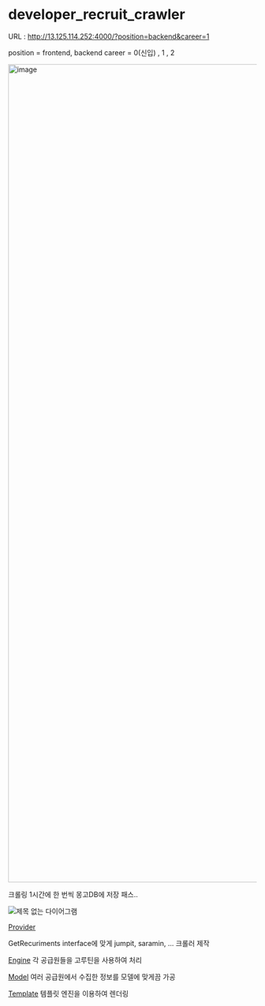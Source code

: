 # developer_recruit_crawler

URL : http://13.125.114.252:4000/?position=backend&career=1

position = frontend, backend
career = 0(신입) , 1 , 2

<img width="1659" alt="image" src="https://user-images.githubusercontent.com/97140962/208352203-fb74b4bb-d474-4989-8645-bb2e6071fc31.png">


크롤링 1시간에 한 번씩 몽고DB에 저장
패스..


![제목 없는 다이어그램](https://user-images.githubusercontent.com/97140962/208352682-fe95d77c-0107-4941-b748-f383afe2af23.jpg)


[Provider](https://github.com/beardfriend/developer_recruit_crawler/blob/main/provider/provider.go)

GetRecuriments interface에 맞게 jumpit, saramin, ... 크롤러 제작

[Engine](https://github.com/beardfriend/developer_recruit_crawler/blob/main/engine/recruitment.go#L40)
각 공급원들을 고루틴을 사용하여 처리


[Model](https://github.com/beardfriend/developer_recruit_crawler/blob/main/model/recruitment.go)
여러 공급원에서 수집한 정보를 모델에 맞게끔 가공

[Template](https://github.com/beardfriend/developer_recruit_crawler/blob/main/templates/index.html)
 템플릿 엔진을 이용하여 렌더링


